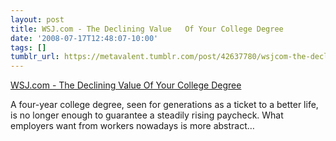 ```yaml
---
layout: post
title: WSJ.com - The Declining Value   Of Your College Degree
date: '2008-07-17T12:48:07-10:00'
tags: []
tumblr_url: https://metavalent.tumblr.com/post/42637780/wsjcom-the-declining-value-of-your-college
---
```

[WSJ.com - The Declining Value Of Your College Degree](https://digg.com/educational/WSJ_com_The_Declining_Value_Of_Your_College_Degree)  

A four-year college degree, seen for generations as a ticket to a better life, is no longer enough to guarantee a steadily rising paycheck. What employers want from workers nowadays is more abstract…

